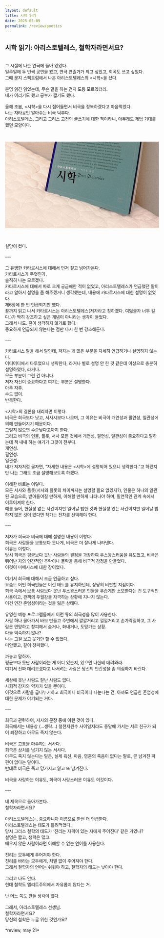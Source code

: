 ```yaml
---
layout: default
title: 시학 읽기
date: 2025-05-09
permalink: /review/poetics
---
```


## 시학 읽기: 아리스토텔레스, 철학자라면서요?<br>
<br>
그 시절에 나는 연극에 돌아 있었다.<br>
일주일에 두 번씩 공연을 봤고, 연극 연출가가 되고 싶었고, 희곡도 쓰고 싶었다.<br>
그때 문지 스펙트럼에서 나온 아리스토텔레스의 <시학>을 샀다.<br>
<br>
분명 읽긴 읽었는데, 무슨 말을 하는 건지 도통 모르겠더라.<br>
내가 어리기도 했고 공부가 짧기도 했다.<br>
<br>
올해 초봄, <시학>을 다시 집어들면서 비극을 정복하겠다고 마음먹었다.<br>
나는 자타공인 알아주는 비극 덕후다.<br>
아리스토텔레스, 그리고 그리스 고전의 글쓰기에 대한 책이라니, 아무래도 제법 기대를 했던 모양이다.<br>
<br>
<img src="/images/poetics.jpeg" alt="시학 책 표지" style="max-width: 100%; margin: 2em 0;" /><br>
<br>
실망이 컸다.<br>
<br>
---<br>
<br>
그 유명한 카타르시스에 대해서 먼저 짚고 넘어가본다.<br>
카타르시스가 무엇인가.<br>
솔직히 나는 모르겠다.<br>
카타르시스에 대해서 따로 크게 궁금해한 적이 없었고, 아리스토텔레스가 언급했던 말이라고 알아서 설명을 좀 해주겠거니 생각했는데, 내용에 카타르시스에 대한 설명이 없었다.<br>
제6장에 한 번 언급되기만 했다.<br>
끝까지 읽고 나서 카타르시스는 아리스토텔레스(저자라고 칭하겠다. 여덟글자 너무 길다.)가 딱히 강조하고 싶은 개념이 아니라는 생각이 들었다.<br>
그래서 나도. 깊이 생각하지 않기로 했다.<br>
중요하게 언급되지 않는다는 점만 다시 한 번 강조해둔다.<br>
<br>
---<br>
<br>
카타르시스 말을 해서 말인데, 저자는 꽤 많은 부분을 자세히 언급하거나 설명하지 않는다.<br>
어디어디에서 다루었으니 생략한다, 라거나 별로 설명 안 한 것 같은데 이상으로 충분히 설명하였다, 라거나.<br>
모든 부분이 그런 건 아니다.<br>
저자 자신이 중요하다고 여기는 부분은 설명한다.<br>
아주 자주.<br>
수도 없이.<br>
반복한다.<br>
<br>
<시학>의 결론을 내리자면 이렇다.<br>
비극은 희극보다 낫고, 서사시보다 나으며, 그 이유는 비극이 개연성과 필연성, 일관성에 의해 만들어지기 때문이다.<br>
그렇지 않으면 수준낮다고까지 한다.<br>
그리고 비극의 인물, 플롯, 서사 모든 것에서 개연성, 필연성, 일관성이 중요하다고 말하는데 책 내내 하는 얘기가 그것이 전부다.<br>
개연성.<br>
필연성.<br>
일관성.<br>
내가 저자처럼 굴자면, “자세한 내용은 <시학>에 설명되어 있으니 생략한다.”고 하겠지만 나는 그래도 조금 설명해보도록 하겠다.<br>
<br>
이해한 바로는 이렇다.<br>
모든 서사와 플롯(서사와 플롯의 차이까지는 설명할 필요 없겠지?), 인물은 하나의 일관된 모습으로, 받아들여질 만하게, 이해할 만하게 나타나야 하며, 필연적인 관계 속에서 이루어져야 한다.<br>
예를 들어, 현실성 없는 사건이지만 일어날 법한 것과 현실성 있는 사건이지만 일어날 법하지 않은 것이 있다면 작가는 전자를 선택해야 한다.<br>
<br>
---<br>
<br>
저자가 희극과 비극에 대해 설명한 내용이 이렇다.<br>
희극은 사람들을 보통보다 못나게, 비극은 더 잘나게 나타낸다.<br>
이유는 이렇다.<br>
당시 희극은 평균보다 못난 사람들의 결점을 과장하여 우스꽝스러움을 유도했고, 비극은 뛰어난 자의 인간적인 추락이나 몰락을 통해 비극적 감정을 만들었다.<br>
이것이 미메시스에 대한 장이었다.<br>
<br>
여기서 희극에 대해서 조금 언급하고 싶다.<br>
요즘도 어떤 희극인들은 이런 태도를 유지하던데, 상당히 비판할 지점이다.<br>
희극 속에서 보통 사람보다 못난 우스꽝스러운 인물을 우습게만 소모한다는 건 도구적인 사용이고, 관객의 우월감을 자극하는 상황에 지나지 않는다.<br>
이건 인간 존엄성이라는 것을 잃은 상태다.<br>
<br>
유명한 예능 프로그램들에서 이런 류의 희극성을 많이 사용한다.<br>
사람 하나 몰아가서 바보 만들고 주변에서 깔깔거리고 낄낄거리고 손가락질하고, 그 사람은 민망하고 창피해서 숨거나, 화내거나, 도망가는 상황.<br>
다들 익숙하지 않나?<br>
나는 그걸 보고 웃기만 할 수 없었다.<br>
미안했고, 같이 창피했다.<br>
<br>
까놓고 말하자.<br>
평균보다 못난 사람이라는 게 어디 있는지, 있으면 나한테 데려와라.<br>
여기서 진짜 데려오겠다고 나서려는 사람은 당신의 인간성을 좀 의심하기 바란다.<br>
<br>
세상에 못난 사람도 잘난 사람도 없다.<br>
사회적 강자와 약자가 있을 뿐이다.<br>
이것으로 사람을 급나누기하고 희극이니 비극이니 나눈다는 건, 아까도 언급한 존엄성에 대한 문제가 야기되는 거다.<br>
<br>
---<br>
<br>
희극과 관련하여, 저자의 문장 중에 이런 것이 있다.<br>
희극에서는 내용상 (…생략…) 철천지원수 사이일지라도 종말에 가서는 서로 친구가 되어 퇴장하고 아무도 죽지 않는다.<br>
<br>
비극은 고통을 마주하는 서사다.<br>
희극은 상처를 남기지 않는 서사다.<br>
아무도 죽지 않는다는 말은, 실제 육신, 마음, 영혼의 죽음이 없다는 말로, 곧 남겨진 파편이 없다는 말이다.<br>
반대로 비극은 죽고 망가지고 잃고 또 남겨진다.<br>
<br>
비극을 사랑하는 이유도, 희극이 사랑스러운 이유도 이것이다.<br>
<br>
---<br>
<br>
내 제목으로 돌아가본다.<br>
철학자라면서요?<br>
<br>
아리스토텔레스는, 중요하니까 이름으로 한번 더 언급한다.<br>
아리스토텔레스는 태도가 틀려먹었다.<br>
당시 그리스 철학의 태도가 ‘진리는 자격이 있는 자에게 주어진다’ 같은 거였나?<br>
설명은 짧고, 생략은 많고.<br>
배우지 않은 사람이라면 이해할 수 없는 언어를 사용한다.<br>
<br>
진리는 모두에게 주어져야 한다.<br>
진리를 바라는 모두에게, 차별 없이 주어져야 한다.<br>
그래서 철학자의 언어는 쉬워야 하고, 철학자의 태도는 낮아야 한다.<br>
<br>
그리고 나도 안다.<br>
현대 철학도 엘리트주의에서 자유롭지 않다는 거.<br>
<br>
난 어느 쪽도 편들 생각이 없다.<br>
<br>
그래서, 아리스토텔레스 선생님.<br>
철학자라면서요?<br>
당신의 철학은 누굴 위한 것인가요?<br>
<br>
*review, may 21*<br>
<br>
<br>